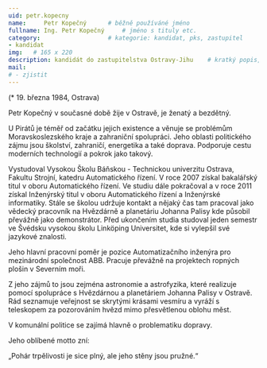 ```yaml
---
uid: petr.kopecny
name:     Petr Kopečný  	# běžně používáné jméno
fullname: Ing. Petr Kopečný  	# jméno s tituly etc.
category:                 	# kategorie: kandidat, pks, zastupitel
- kandidat 
img:   # 165 x 220
description: kandidát do zastupitelstva Ostravy-Jihu   	# kratký popis, max 160 znaků
mail:
# - zjistit
---
```


(* 19. března 1984, Ostrava) 

Petr Kopečný v současné době žije v Ostravě, je ženatý a bezdětný.

U Pirátů je téměř od začátku jejich existence a věnuje se problémům Moravskoslezského kraje a zahraniční spolupráci. Jeho oblasti politického zájmu jsou školství, zahraničí, energetika a také doprava. Podporuje cestu moderních technologií a pokrok jako takový. 

Vystudoval Vysokou Školu Báňskou - Technickou univerzitu Ostrava, Fakultu Strojní, katedru Automatického řízení. V roce 2007 získal bakalářský titul v oboru Automatického řízení. Ve studiu dále pokračoval a v roce 2011 získal Inženýrský titul v oboru Automatického řízení a Inženýrské informatiky. Stále se školou udržuje kontakt a nějaký čas tam pracoval jako vědecký pracovník na Hvězdárně a planetáriu Johanna Palisy kde působil převážně jako demonstrátor. Před ukončením studia studoval jeden semestr ve Švédsku vysokou školu Linköping Universitet, kde si vylepšil své jazykové znalosti. 

Jeho hlavní pracovní poměr je pozice Automatizačního inženýra pro mezinárodní společnost ABB. Pracuje převážně na projektech ropných plošin v Severním moři. 

Z jeho zájmů to jsou zejména astronomie a astrofyzika, které realizuje pomocí spolupráce s Hvězdárnou a planetáriem Johanna Palisy v Ostravě. Rád seznamuje veřejnost se skrytými krásami vesmíru a vyráží s teleskopem za pozorováním hvězd mimo přesvětlenou oblohu měst.

V komunální politice se zajímá hlavně o problematiku dopravy.

Jeho oblíbené motto zní:

„Pohár trpělivosti je sice plný, ale jeho stěny jsou pružné.“
